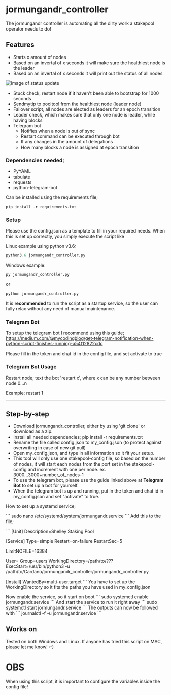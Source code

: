 # jormungandr_controller
The jormungandr controller is automating all the dirty work a stakepool operator needs to do!

## Features
- Starts x amount of nodes
- Based on an invertal of x seconds it will make sure the healthiest node is the leader
- Based on an invertal of x seconds it will print out the status of all nodes 

![Image of status update](https://raw.githubusercontent.com/kunoada/Cardano/master/jormungandr_controller/jormungandr_controller_stat_update.PNG)

- Stuck check, restart node if it haven't been able to bootstrap for 1000 seconds
- Sendmytip to pooltool from the healthiest node (leader node)
- Failover script, all nodes are elected as leaders for an epoch transition
- Leader check, which makes sure that only one node is leader, while having blocks
- Telegram bot 
    - Notifies when a node is out of sync 
    - Restart command can be executed through bot
    - If any changes in the amount of delegations
    - How many blocks a node is assigned at epoch transition

### Dependencies needed;
- PyYAML
- tabulate
- requests
- python-telegram-bot

Can be installed using the requirements file;
```python
pip install -r requirements.txt
```

### Setup
Please use the config.json as a template to fill in your required needs. When this is set up correctly, you simply execute the script like

Linux example using python v3.6:
```python
python3.6 jormungandr_controller.py
```

Windows example:
```python
py jormungandr_controller.py
```
or
```python
python jormungandr_controller.py
```

It is **recommended** to run the script as a startup service, so the user can fully relax without any need of manual maintenance.

### Telegram Bot

To setup the telegram bot I recommend using this guide; https://medium.com/@mycodingblog/get-telegram-notification-when-python-script-finishes-running-a54f12822cdc

Please fill in the token and chat id in the config file, and set activate to true

### Telegram Bot Usage

  Restart node; text the bot 'restart x', where x can be any number between node 0...n
  
  Example; restart 1

---------------------
## Step-by-step

- Download jormungandr_controller, either by using 'git clone' or download as a zip.
- Install all needed dependencies; pip install -r requirements.txt
- Rename the file called config.json to my_config.json (to protect against overwriting in case of new git pull)
- Open my_config.json, and type in all information so it fit your setup.
- This tool will only use one stakepool-config file, so based on the number of nodes, it will start each nodes from the port set in the stakepool-config and increment with one per node. ex. 3000...3000+number_of_nodes-1
- To use the telegram bot, please use the guide linked above at **Telegram Bot** to set up a bot for yourself.
- When the telegram bot is up and running, put in the token and chat id in my_config.json and set "activate" to true.

How to set up a systemd service;

´´´
sudo nano /etc/systemd/system/jormungandr.service
´´´
Add this to the file;

´´´
[Unit]
Description=Shelley Staking Pool

[Service]
Type=simple
Restart=on-failure
RestartSec=5

LimitNOFILE=16384

User=<your user>
Group=users
WorkingDirectory=/path/to/???
ExecStart=/usr/bin/python3 -u /path/to/Cardano/jormungandr_controller/jormungandr_controller.py

[Install]
WantedBy=multi-user.target
´´´
You have to set up the WorkingDirectory so it fits the paths you have used in my_config.json

Now enable the service, so it start on boot
´´´
sudo systemctl enable jormungandr.service
´´´
And start the service to run it right away
´´´
sudo systemctl start jormungandr.service
´´´
The outputs can now be followed with
´´´
journalctl -f -u jormungandr.service
´´´


## Works on
Tested on both Windows and Linux. If anyone has tried this script on MAC, please let me know! :-)
# OBS 
When using this script, it is important to configure the variables inside the config file!
